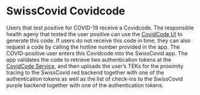 <h1>SwissCovid Covidcode</h1>

Users that test positive for COVID-19 receive a Covidcode. The responsible health ageny that tested the user positive can use the [CovidCode UI](https://github.com/admin-ch/CovidCode-UI) to generate this code. If users do not receive this code in time, they can also request a code by calling the hotline number provided in the app. The COVID-positive user enters this Covidcode into the SwissCovid app. The app validates the code to retrieve two authentication tokens at the [CovidCode Service](https://github.com/admin-ch/CovidCode-service), and then uploads the user’s TEKs for the proximity tracing to the SwissCovid red backend together with one of the authentication tokens as well as the list of check-ins to the SwissCovid purple backend together with one of the authentication tokens.